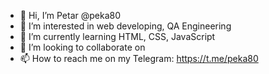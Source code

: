 - 👋 Hi, I’m Petar @peka80
- 👀 I’m interested in web developing, QA Engineering
- 🌱 I’m currently learning HTML, CSS, JavaScript
- 💞️ I’m looking to collaborate on 
- 📫 How to reach me on my Telegram: https://t.me/peka80

<!---
peka80/peka80 is a ✨ special ✨ repository because its `README.md` (this file) appears on your GitHub profile.
You can click the Preview link to take a look at your changes.
--->
